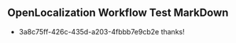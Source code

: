 ## OpenLocalization Workflow Test MarkDown
* 3a8c75ff-426c-435d-a203-4fbbb7e9cb2e thanks!

<!--HONumber=Jul16_HO2-->


